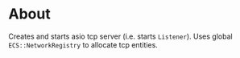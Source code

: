﻿# About

Creates and starts asio tcp server (i.e. starts `Listener`). Uses global `ECS::NetworkRegistry` to allocate tcp entities.
